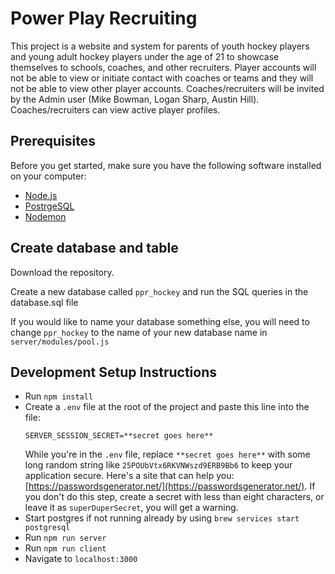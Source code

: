 # Power Play Recruiting
This project is a website and system for parents of youth hockey players and young adult hockey players under the age of 21 to showcase themselves to schools, coaches, and other recruiters.  Player accounts will not be able to view or initiate contact with coaches or teams and they will not be able to view other player accounts. Coaches/recruiters will be invited by the Admin user (Mike Bowman, Logan Sharp, Austin Hill). Coaches/recruiters can view active player profiles.

## Prerequisites

Before you get started, make sure you have the following software installed on your computer:

- [Node.js](https://nodejs.org/en/)
- [PostrgeSQL](https://www.postgresql.org/)
- [Nodemon](https://nodemon.io/)

## Create database and table

Download the repository.

Create a new database called `ppr_hockey` and run the SQL queries in the database.sql file

If you would like to name your database something else, you will need to change `ppr_hockey` to the name of your new database name in `server/modules/pool.js`

## Development Setup Instructions

* Run `npm install`
* Create a `.env` file at the root of the project and paste this line into the file:
    ```
    SERVER_SESSION_SECRET=**secret goes here**
    ```
    While you're in the `.env` file, replace `**secret goes here**` with some long random string like `25POUbVtx6RKVNWszd9ERB9Bb6` to keep your application secure. Here's a site that can help you: [https://passwordsgenerator.net/](https://passwordsgenerator.net/). If you don't do this step, create a secret with less than eight characters, or leave it as `superDuperSecret`, you will get a warning.
* Start postgres if not running already by using `brew services start postgresql`
* Run `npm run server`
* Run `npm run client`
* Navigate to `localhost:3000`
